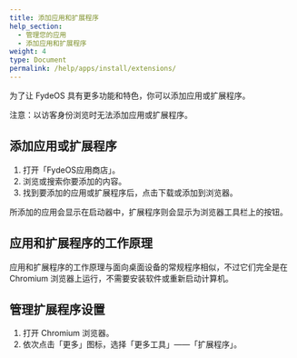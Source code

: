```yaml
---
title: 添加应用和扩展程序
help_section:
  - 管理您的应用
  - 添加应用和扩展程序
weight: 4
type: Document
permalink: /help/apps/install/extensions/
---
```


为了让 FydeOS 具有更多功能和特色，你可以添加应用或扩展程序。

注意：以访客身份浏览时无法添加应用或扩展程序。

## 添加应用或扩展程序

1. 打开「FydeOS应用商店」。
2. 浏览或搜索你要添加的内容。
3. 找到要添加的应用或扩展程序后，点击下载或添加到浏览器。

所添加的应用会显示在启动器中，扩展程序则会显示为浏览器工具栏上的按钮。

## 应用和扩展程序的工作原理

应用和扩展程序的工作原理与面向桌面设备的常规程序相似，不过它们完全是在 Chromium 浏览器上运行，不需要安装软件或重新启动计算机。

## 管理扩展程序设置

1. 打开 Chromium 浏览器。
2. 依次点击「更多」图标，选择「更多工具」——「扩展程序」。
